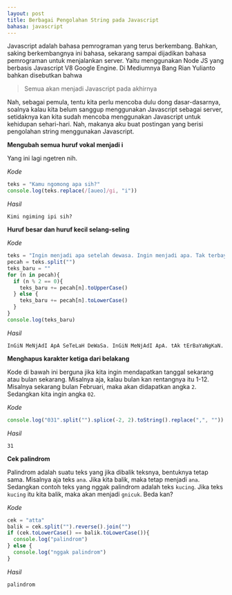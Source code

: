 ```yaml
---
layout: post
title: Berbagai Pengolahan String pada Javascript
bahasa: javascript
---
```


Javascript adalah bahasa pemrograman yang terus berkembang. Bahkan, saking berkembangnya ini bahasa, sekarang sampai dijadikan bahasa pemrograman untuk menjalankan server. Yaitu menggunakan Node JS yang berbasis Javascript V8 Google Engine. Di Mediumnya Bang Rian Yulianto bahkan disebutkan bahwa

> Semua akan menjadi Javascript pada akhirnya

Nah, sebagai pemula, tentu kita perlu mencoba dulu dong dasar-dasarnya, soalnya kalau kita belum sanggup menggunakan Javascript sebagai server, setidaknya kan kita sudah mencoba menggunakan Javascript untuk kehidupan sehari-hari. Nah, makanya aku buat postingan yang berisi pengolahan string menggunakan Javascript.

**Mengubah semua huruf vokal menjadi i**

Yang ini lagi ngetren nih.

_Kode_

```javascript
teks = "Kamu ngomong apa sih?"
console.log(teks.replace(/[aueo]/gi, "i"))
```

_Hasil_

```
Kimi ngiming ipi sih?
```

**Huruf besar dan huruf kecil selang-seling**

_Kode_

```javascript
teks = "Ingin menjadi apa setelah dewasa. Ingin menjadi apa. Tak terbayangkan."
pecah = teks.split("")
teks_baru = ""
for (n in pecah){
  if (n % 2 == 0){
    teks_baru += pecah[n].toUpperCase()
  } else {
    teks_baru += pecah[n].toLowerCase()
  }
}
console.log(teks_baru)
```

_Hasil_

```
InGiN MeNjAdI ApA SeTeLaH DeWaSa. InGiN MeNjAdI ApA. tAk tErBaYaNgKaN.
```

**Menghapus karakter ketiga dari belakang**

Kode di bawah ini berguna jika kita ingin mendapatkan tanggal sekarang atau bulan sekarang. Misalnya aja, kalau bulan kan rentangnya itu 1-12. Misalnya sekarang bulan Februari, maka akan didapatkan angka `2`. Sedangkan kita ingin angka `02`.

_Kode_

```javascript
console.log("031".split("").splice(-2, 2).toString().replace(",", ""))
```

_Hasil_

```
31
```

**Cek palindrom**

Palindrom adalah suatu teks yang jika dibalik teksnya, bentuknya tetap sama. Misalnya aja teks `ana`. Jika kita balik, maka tetap menjadi `ana`. Sedangkan contoh teks yang nggak palindrom adalah teks `kucing`. Jika teks `kucing` itu kita balik, maka akan menjadi `gnicuk`. Beda kan?

_Kode_

```javascript
cek = "atta"
balik = cek.split("").reverse().join("")
if (cek.toLowerCase() == balik.toLowerCase()){
  console.log("palindrom")
} else {
  console.log("nggak palindrom")
}
```

_Hasil_

```
palindrom
```